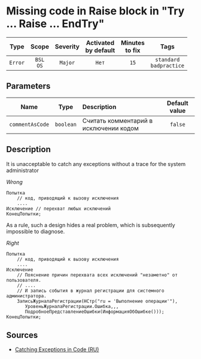 # Missing code in Raise block in "Try ... Raise ... EndTry"

| Type | Scope | Severity | Activated<br/>by default | Minutes<br/>to fix | Tags |
| :-: | :-: | :-: | :-: | :-: | :-: |
| `Error` | `BSL`<br/>`OS` | `Major` | `Нет` | `15` | `standard`<br/>`badpractice` |

## Parameters 

| Name | Type | Description | Default value |
| :-: | :-: | :-- | :-: |
| `commentAsCode` | `boolean` | Считать комментарий в исключении кодом | `false` |

<!-- Блоки выше заполняются автоматически, не трогать -->
## Description

It is unacceptable to catch any exceptions without a trace for the system administrator

*Wrong*

```bsl
Попытка 
    // код, приводящий к вызову исключения
    ....
Исключение // перехват любых исключений
КонецПопытки;

```

As a rule, such a design hides a real problem, which is subsequently impossible to diagnose.

*Right*

```bsl
Попытка 
    // код, приводящий к вызову исключения
    ....
Исключение
    // Пояснение причин перехвата всех исключений "незаметно" от пользователя.
    // ....
    // И запись события в журнал регистрации для системного администратора.
    ЗаписьЖурналаРегистрации(НСтр("ru = 'Выполнение операции'"),
       УровеньЖурналаРегистрации.Ошибка,,,
       ПодробноеПредставлениеОшибки(ИнформацияОбОшибке()));
КонецПопытки;
```

## Sources

* [Catching Exceptions in Code (RU)](https://its.1c.ru/db/v8std#content:499:hdoc)

